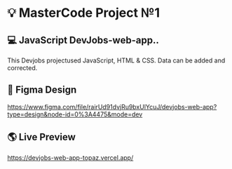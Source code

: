 # 💡 MasterCode Project №1

## 💻 JavaScript DevJobs-web-app..
This Devjobs projectused JavaScript, HTML & CSS. Data can be added and corrected.

## 🎯 Figma Design
https://www.figma.com/file/rairUd91dvjRu9bxUlYcuJ/devjobs-web-app?type=design&node-id=0%3A4475&mode=dev

## 🌎 Live Preview
https://devjobs-web-app-topaz.vercel.app/